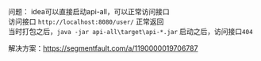 问题：
idea可以直接启动api-all，可以正常访问接口  
访问接口 `http://localhost:8080/user/` 正常返回  
当时打包之后，`java -jar api-all\target\api-*.jar`
启动之后，访问接口`404`

解决方案：https://segmentfault.com/a/1190000019706787

